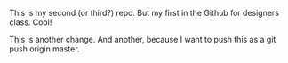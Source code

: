 This is my second (or third?) repo. But my first in the Github for designers class. Cool!

This is another change. And another, because I want to push this as a git push origin master.
